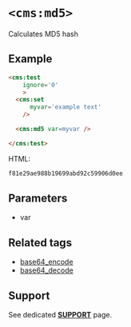 # `<cms:md5>`

Calculates MD5 hash


## Example
```html
<cms:test
    ignore='0'
    >
  <cms:set
      myvar='example text'
    />

  <cms:md5 var=myvar />

</cms:test>
```
HTML:
```html
f81e29ae988b19699abd92c59906d0ee
```

## Parameters

* var

## Related tags

* [base64_encode](../base64_encode)
* [base64_decode](../base64_decode)

## Support

See dedicated [**SUPPORT**](/SUPPORT.md) page.


